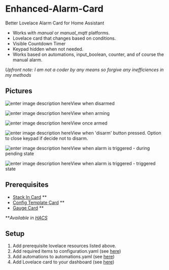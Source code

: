 # Enhanced-Alarm-Card
Better Lovelace Alarm Card for Home Assistant
 - Works with *manual* or *manual_mqtt* platforms.
 - Lovelace card that changes based on conditions.
 - Visible Countdown Timer
 - Keypad hidden when not needed.
 - Works based on automations, input_boolean, counter, and of course the manual alarm.

*Upfront note: I am not a coder by any means so forgive any inefficiences in my methods* 

 ## Pictures
 ![enter image description here](https://i.imgur.com/82WhFjl.jpg)View when disarmed

![enter image description here](https://i.imgur.com/klq30pK.jpg)View when arming

![enter image description here](https://i.imgur.com/sxe6CnV.jpg)View once armed

![enter image description here](https://i.imgur.com/TkHWnN9.jpg)View when 'disarm' button pressed. Option to close keypad if decide not to disarm.

![enter image description here](https://i.imgur.com/vyMXp1A.jpg)View when alarm is triggered - during pending state

![enter image description here](https://i.imgur.com/vv8idb4.jpg)View when alarm is triggered - triggered state

## Prerequisites

 - [Stack In Card](https://github.com/custom-cards/stack-in-card) **
 - [Config Template Card](https://github.com/iantrich/config-template-card) **
 - [Gauge Card](https://github.com/custom-cards/gauge-card) **

***Available in [HACS](https://hacs.xyz/)*

## Setup

 1. Add prerequisite lovelace resources listed above.
 2. Add required items to configuration.yaml (see [here](https://github.com/cj922-HA/Enhanced-Alarm-Card/blob/master/configuration.yaml))
 3. Add automations to automations.yaml (see [here](https://github.com/cj922-HA/Enhanced-Alarm-Card/blob/master/automations.yaml))
 4. Add Lovelace card to your dashboard (see [here](https://github.com/cj922-HA/Enhanced-Alarm-Card/blob/master/Lovelace%20card.yaml))
